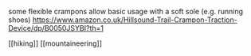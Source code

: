
some flexible crampons allow basic usage with a soft sole (e.g. running shoes) https://www.amazon.co.uk/Hillsound-Trail-Crampon-Traction-Device/dp/B0050JSYBI?th=1


[[hiking]]
[[mountaineering]]